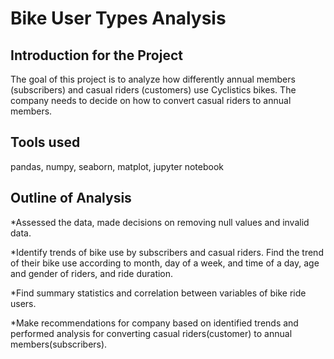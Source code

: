 # Bike User Types Analysis

 ## Introduction for the Project
 
 The goal of this project is to analyze how differently annual members (subscribers) and casual riders (customers) use Cyclistics bikes.
 The company needs to decide on how to convert casual riders to annual members.
 
 ## Tools used
 pandas, numpy, seaborn, matplot, jupyter notebook
 
 ## Outline of Analysis
 *Assessed the data, made decisions on removing null values and invalid data.
 
 *Identify trends of bike use by subscribers and casual riders. Find the trend of their bike use according to month, day of a week, and time of a day, age and gender of riders, and ride duration.
 
 *Find summary statistics and correlation between variables of bike ride users.
 
 *Make recommendations for company based on identified trends and performed analysis for converting casual riders(customer) to annual members(subscribers).
